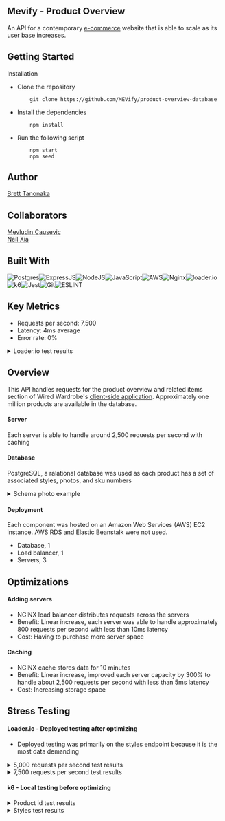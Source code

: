 ## Mevify - Product Overview

An API for a contemporary [e-commerce](https://github.com/Wired-Wardrobe/project-atlier) website that is able to scale as its user base increases.

## Getting Started

Installation
- Clone the repository
    ```
        git clone https://github.com/MEVify/product-overview-database
    ```
- Install the dependencies
    ```
        npm install
    ```
- Run the following script
    ```
        npm start
        npm seed
    ```

## Author

[Brett Tanonaka](https://www.github.com/)

## Collaborators
[Mevludin Causevic](https://github.com/mevcaus)\
[Neil Xia](https://github.com/NeilLXia)

## Built With
![Postgres](https://img.shields.io/badge/postgres-%23316192.svg?style=for-the-badge&logo=postgresql&logoColor=white)![ExpressJS](https://img.shields.io/badge/Express.js-404D59?style=for-the-badge)![NodeJS](https://img.shields.io/badge/Node.js-43853D?style=for-the-badge&logo=node.js&logoColor=white)![JavaScript](https://img.shields.io/badge/JavaScript-323330?style=for-the-badge&logo=javascript&logoColor=F7DF1E)![AWS](https://img.shields.io/badge/Amazon_AWS-232F3E?style=for-the-badge&logo=amazon-aws&logoColor=white)![Nginx](https://img.shields.io/badge/nginx-%23009639.svg?style=for-the-badge&logo=nginx&logoColor=white)![loader.io](https://img.shields.io/badge/loader.io-477cbc?&logoColor=white&style=for-the-badge)![k6](https://img.shields.io/badge/k6-7d64ff?logo=k6&logoColor=white&style=for-the-badge)![Jest](https://img.shields.io/badge/Jest-C21325?style=for-the-badge&logo=jest&logoColor=white)![Git](https://img.shields.io/badge/GIT-E44C30?style=for-the-badge&logo=git&logoColor=white)![ESLINT](https://img.shields.io/badge/eslint-3A33D1?style=for-the-badge&logo=eslint&logoColor=white)

## Key Metrics
- Requests per second: 7,500
- Latency: 4ms average
- Error rate: 0%

<details>
  <summary>Loader.io test results</summary>
<img src="https://user-images.githubusercontent.com/118404699/232241888-09b4b35d-5232-4b93-a911-ec54e4c83c30.png" alt="loader stress test at 7,500 request per second" width="75%" height="50%" />
</details>

## Overview
This API handles requests for the product overview and related items section of Wired Wardrobe's [client-side application](https://github.com/Wired-Wardrobe/project-atlier). Approximately one million products are available in the database.

#### Server

Each server is able to handle around 2,500 requests per second with caching

#### Database

PostgreSQL, a ralational database was used as each product has a set of associated styles, photos, and sku numbers

<details>
  <summary>Schema photo example</summary>
  <img src="https://user-images.githubusercontent.com/118404699/232244966-fe93e175-9f0f-46e5-8f28-5faae4dbf369.png" alt="PostgreSQL schema" width="50%" height="50%">
</details>

#### Deployment

Each component was hosted on an Amazon Web Services (AWS) EC2 instance. AWS RDS and Elastic Beanstalk were not used.
- Database, 1
- Load balancer, 1
- Servers, 3

## Optimizations

#### Adding servers
- NGINX load balancer distributes requests across the servers
- Benefit: Linear increase, each server was able to handle approximately 800 requests per second with less than 10ms latency
- Cost: Having to purchase more server space

#### Caching
- NGINX cache stores data for 10 minutes
- Benefit: Linear increase, improved each server capacity by 300% to handle about 2,500 requests per second with less than 5ms latency
- Cost: Increasing storage space

## Stress Testing

#### Loader.io - Deployed testing after optimizing 

- Deployed testing was primarily on the styles endpoint because it is the most data demanding

<details>
    <summary>5,000 requests per second test results</summary>
    <ul>
      <li>Requests per second: 5,000</li>
      <li>Total requests: 300,000</li>
      <li>Latency: 1ms</li>
      <li>Error rate: 0%</li>
    </ul>
    <img src="https://user-images.githubusercontent.com/118404699/232247977-832f24fa-f640-45ab-96f3-b09c9143f801.png" alt="Loader.io deployed stress test at 5000 requests per second" width="100%" height="100%"/>
</details>

<details>
    <summary>7,500 requests per second test results</summary>
    <ul>
      <li>Requests per second: 7,500</li>
      <li>Total requests: 449,969</li>
      <li>Latency: 4ms</li>
      <li>Error rate: 0%</li>
    </ul>
    <img src="https://user-images.githubusercontent.com/118404699/232241888-09b4b35d-5232-4b93-a911-ec54e4c83c30.png" alt="Loader.io deployed stress test at 5000 requests per second" width="100%" height="100%"/>
</details>

#### k6 - Local testing before optimizing

<details>
    <summary>Product id test results</summary>
      <ul>
        <li>Requests per second: 2,730</li>
        <li>Total requests: 821,784</li>
        <li>Latency: 43ms</li>
        <li>Error rate: 0%</li>
    </ul>
    <img src="https://user-images.githubusercontent.com/118404699/232246178-6739aeb1-3b72-4246-8027-ab54a512d503.png" alt="k6 local stress test at product id endpoint" width="100%" height="100%"/>
</details>

<details>
    <summary>Styles test results</summary>
    <ul>
      <li>Requests per second: 1,319</li>
      <li>Total requests: 397,066</li>
      <li>Latency: 79ms</li>
      <li>Error rate: 0%</li>
    </ul>
    <img src="https://user-images.githubusercontent.com/118404699/232246237-53a1910c-572c-4d18-951b-ed9cd1635aaf.png" alt="k6 local stress test at styles endpoint" width="100%" height="100%"/>
</details>

